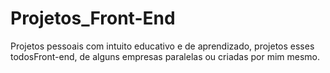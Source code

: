# Projetos_Front-End
Projetos pessoais com intuito educativo e de aprendizado, projetos esses todosFront-end, de alguns empresas paralelas ou criadas por mim mesmo.
